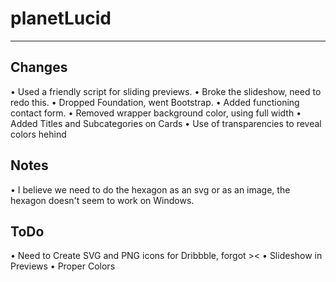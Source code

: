 planetLucid
===========
---

Changes
---

• Used a friendly script for sliding previews.
• Broke the slideshow, need to redo this.
• Dropped Foundation, went Bootstrap.
• Added functioning contact form.
• Removed wrapper background color, using full width
• Added Titles and Subcategories on Cards
• Use of transparencies to reveal colors hehind


Notes
---

• I believe we need to do the hexagon as an svg or as an image, the hexagon doesn't seem to work on Windows.


ToDo
---
• Need to Create SVG and PNG icons for Dribbble, forgot ><
• Slideshow in Previews
• Proper Colors